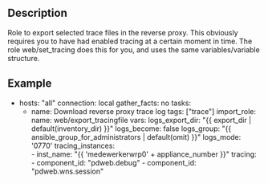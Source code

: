 Description
--------------

Role to export selected trace files in the reverse proxy.
This obviously requires you to have had enabled tracing at a certain moment in time.
The role web/set_tracing does this for you, and uses the same variables/variable structure.

Example
--------------

- hosts: "all"
  connection: local
  gather_facts: no
  tasks:
    - name: Download reverse proxy trace log
      tags: ["trace"]
      import_role:
          name: web/export_tracingfile
      vars:
          logs_export_dir: "{{ export_dir | default(inventory_dir) }}"
          logs_become: false
          logs_group: "{{ ansible_group_for_administrators | default(omit) }}"
          logs_mode: '0770'
          tracing_instances:   
            - inst_name: "{{ 'medewerkerwrp0' + appliance_number }}"
              tracing:
               - component_id: "pdweb.debug" 
               - component_id: "pdweb.wns.session"